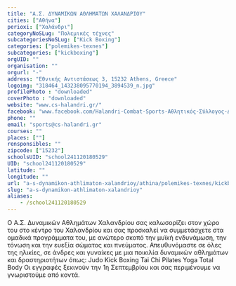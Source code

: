 ```yaml
---
title: "Α.Σ. ΔΥΝΑΜΙΚΩΝ ΑΘΛΗΜΑΤΩΝ ΧΑΛΑΝΔΡΙΟΥ"
cities: ["Αθήνα"]
perioxi: ["Χαλάνδρι"]
categoryNoSLug: "Πολεμικές τέχνες"
subcategoriesNoSLug: ["Kick Boxing"]
categories: ["polemikes-texnes"]
subcategories: ["kickboxing"]
orgUID: ""
organisation: ""
orgurl: "-"
address: "Εθνικής Αντιστάσεως 3, 15232 Athens, Greece"
logoimg: "318464_143238095770194_3894539_n.jpg"
profilePhoto : "downloaded"
coverPhoto : "downloaded"
website: "www.cs-halandri.gr/"
facebook: "www.facebook.com/Halandri-Combat-Sports-Αθλητικός-Σύλλογος-Δυναμικών-Αθλημάτων-Χαλανδρίου-143236692437001"
phone: ""
email: "sports@cs-halandri.gr"
courses: ""
places: [""]
rensponsibles: ""
zipcode: ["15232"]
schoolsUID: "school241120180529"
UID: "school241120180529"
latitude: ""
longitude: ""
url: "a-s-dynamikon-athlimaton-xalandrioy/athina/polemikes-texnes/kickboxing"
slug: "a-s-dynamikon-athlimaton-xalandrioy"
aliases:
    - /school241120180529
---
```





Ο Α.Σ. Δυναμικών Αθλημάτων Χαλανδρίου σας καλωσορίζει στον χώρο του στο κέντρο του Χαλανδρίου και σας προσκαλεί να συμμετάσχετε στα ομαδικά προγράμματα του, με ανώτερο σκοπό την μυϊκή ενδυνάμωση, την τόνωση και την ευεξία σώματος και πνεύματος. Απευθυνόμαστε σε όλες της ηλικίες, σε άνδρες και γυναίκες με μια ποικιλία δυναμικών αθλημάτων και δραστηριοτήτων όπως: Judo Kick Boxing Tai Chi Pilates Yoga Total Body Οι εγγραφές ξεκινούν την 1η Σεπτεμβρίου και σας περιμένουμε να γνωριστούμε από κοντά.